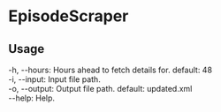 # EpisodeScraper

## Usage

-h, --hours: Hours ahead to fetch details for. default: 48  
-i, --input: Input file path.  
-o, --output: Output file path. default: updated.xml  
--help: Help.
